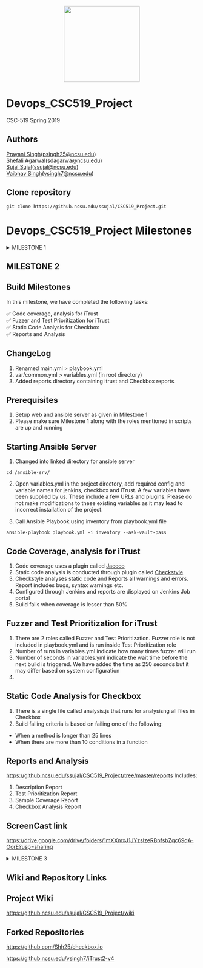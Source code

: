 <p align="center">
  <img width="200" height="200" src="https://upload.wikimedia.org/wikipedia/commons/e/e1/North_Carolina_State_University_Athletic_logo.svg">
</p>

# Devops_CSC519_Project
CSC-519 Spring 2019

## Authors
[Prayani Singh](https://github.ncsu.edu/psingh25)(psingh25@ncsu.edu) <br>
[Shefali Agarwal](https://github.ncsu.edu/Sdagarwa)(sdagarwa@ncsu.edu) <br>
[Sujal Sujal](https://github.ncsu.edu/ssujal)(ssujal@ncsu.edu) <br>
[Vaibhav Singh](https://github.ncsu.edu/vsingh7)(vsingh7@ncsu.edu) <br>

## Clone repository
```
git clone https://github.ncsu.edu/ssujal/CSC519_Project.git
```

# Devops_CSC519_Project Milestones 
<details><summary>MILESTONE 1</summary>

## Build Milestones

In this milestone, we have completed the following tasks:

:white_check_mark: Provisioning and configuring an jenkins server (on a remote VM), automatically using ansible. <br>

:white_check_mark: Using a combination of jenkins-job-builder and ansible, automatically setup build jobs for two applications: <br>
>  * A nodejs web application [checkbox.io](https://github.com/chrisparnin/checkbox.io).
>  * An "enterprise" Java system [iTrust](https://github.ncsu.edu/engr-csc326-staff/iTrust2-v4)

:white_check_mark: Using a combination of mocha/pm2, create a test script that will start and stop the checkbox.io service on the server. <br>

:white_check_mark: Create a simple git hook or GitHub webhook to trigger a build when a push is made to the repo. Demonstrate a passing build for each job after a commit. <br>

## Prerequisites
1. Install VirtualBox - version 5.2.* (Please install this version for baker to run smoothly. Vagrant can be used instead but extra setup and steps will be required to setup successfully)
2. Install Vagrant
3. Install Baker ([Baker website](https://docs.getbaker.io/installation/)) - latest stable version


## Installation and Instructions
1. Clone project from git repository
2. Create public and private key in ansible-srv directory from CLI using the command:
```
cd ansible-srv
ssh-keygen -t rsa -b 4096 -C "web-srv" -f web-srv
```
## Starting Web Server
1. Go into directory web-srv
```
cd web-srv
```
2. Create VM using baker (called from baker.yml).This will also save your public key in directory ~/.ssh/public_key which we need to add in authorized_keys once we are logged into the VM.
```
baker bake
```
3. Start VM using baker. Use command:
```
baker ssh
```
4. Set public key: (append key from public_key to authorized_keys)
```
cat ~/.ssh/public_key >> ~/.ssh/authorized_keys
```

## Starting Ansible Server
1. Go into directory ansible-srv
```
cd ansible-srv
```
2. Create VM using baker (called from baker.yml). This will also install ansible in the server directly and save your private key in directory ~/.ssh/web-srv which we need to add in in order to access the web server (Please do not share this key with anybody).
```
baker bake
```
3. Start VM using baker. Use command:
```
baker ssh
```
4. Change permission of private key
```
chmod 600 ~/.ssh/web-srv
```
5. Changed into linked directory for ansible server
```
cd /ansible-srv/
```
6. Open vars/common.yml in the project directory, add required credentials for database, jenkins, checkbox and iTrust.
A few variables have been supplied by us. These include a few URLs and plugins. Please do not make modifications to these existing variables as it may lead to incorrect installation of the project.

Note:
- For github credentials: please specify credentials from github.ncsu.com. These variables are used in our iTrust forked repository which is checked into https://github.ncsu.edu/. 
- For mail user and password, please specify credentials for any SMTP server (check for security measures if using server for non-standard protocols). 

7. Once the required credentials have been added, vault the common.yml file by calling this command:
````
ansible-vault encrypt vars/common.yml
````
This will encrypt your variable file and prompt for a password which can be used every time you want to run the Ansible playbook.

8. Call Ansible Playbook using inventory from main.yml file
```
ansible-playbook main.yml -i inventory --ask-vault-pass
```
This will prompt you for vault password. Enter password as added in step 7. This should run the Ansible Playbook.

9. Once everything is installed successfully, Jenkins can be accessed on the following port:
````
192.168.33.100:8080
````
It will prompt you for username and password, enter credentials as specified in vars/commons.yml for Jenkins. Once you are logged into Jenkins portal. You should see project builds for Checkbox and iTrust in a healthy state. To check working of the builds through Git hook, go to the next step.

## Jenkins Builds
To check Jenkins builds on commit, go into forked repository directory on web server. (as specified in vars/commons.yml). 
- CheckBox: Go into project directory where the server files are located. Commit a few changes into this repository and push it to the server. Open browser on Jenkins port as specified above.
Open jenkins on specified location above and check if the build is running.

- iTrust: Go into project directory where the server files are located. Commit a few changes into this repository and push it to the server. Open browser on Jenkins port as specified above.
Open jenkins on specified location above and check if the build is running.

## ScreenCast link
https://drive.google.com/drive/folders/1mXXmxJ1JYzsIzeRBpfsbZqc69qA-OorE?usp=sharing
</details>

## MILESTONE 2

## Build Milestones
In this milestone, we have completed the following tasks:

:white_check_mark: Code coverage, analysis for iTrust <br>
:white_check_mark: Fuzzer and Test Prioritization for iTrust <br>
:white_check_mark: Static Code Analysis for Checkbox <br>
:white_check_mark: Reports and Analysis <br>

## ChangeLog
1. Renamed main.yml > playbook.yml
2. var/common.yml > variables.yml (in root directory)
3. Added reports directory containing itrust and Checkbox reports

## Prerequisites
1. Setup web and ansible server as given in Milestone 1
2. Please make sure Milestone 1 along with the roles mentioned in scripts are up and running

## Starting Ansible Server
1. Changed into linked directory for ansible server
```
cd /ansible-srv/
```
2. Open variables.yml in the project directory, add required config and variable names for jenkins, checkbox and iTrust.
A few variables have been supplied by us. These include a few URLs and plugins. Please do not make modifications to these existing variables as it may lead to incorrect installation of the project.

3. Call Ansible Playbook using inventory from playbook.yml file
```
ansible-playbook playbook.yml -i inventory --ask-vault-pass
````

## Code Coverage, analysis for iTrust
1. Code coverage uses a plugin called [Jacoco](https://www.eclemma.org/jacoco/)
2. Static code analysis is conducted through plugin called [Checkstyle](http://checkstyle.sourceforge.net/)
2. Checkstyle analyses static code and Reports all warnings and errors. Report includes bugs, syntax warnings etc.
3. Configured through Jenkins and reports are displayed on Jenkins Job portal
4. Build fails when coverage is lesser than 50%

## Fuzzer and Test Prioritization for iTrust
1. There are 2 roles called Fuzzer and Test Prioritization. Fuzzer role is not included in playbook.yml and is run inside Test Prioritization role
2. Number of runs in variables.yml indicate how many times fuzzer will run
3. Number of seconds in variables.yml indicate the wait time before the next build is triggered. We have added the time as 250 seconds but it may differ based on system configuration
4. 

## Static Code Analysis for Checkbox
1. There is a single file called analysis.js that runs for analysisng all files in Checkbox
2. Build failing criteria is based on failing one of the following: 
- When a method is longer than 25 lines
- When there are more than 10 conditions in a function

## Reports and Analysis
https://github.ncsu.edu/ssujal/CSC519_Project/tree/master/reports
Includes:
1. Description Report
2. Test Prioritization Report
3. Sample Coverage Report
4. Checkbox Analysis Report

## ScreenCast link
https://drive.google.com/drive/folders/1mXXmxJ1JYzsIzeRBpfsbZqc69qA-OorE?usp=sharing

<details><summary>MILESTONE 3</summary>
<p>
  <h4> coming soon </h4>
</p> 
</details>

## Wiki and Repository Links

## Project Wiki
https://github.ncsu.edu/ssujal/CSC519_Project/wiki

## Forked Repositories
https://github.com/Shh25/checkbox.io

https://github.ncsu.edu/vsingh7/iTrust2-v4

